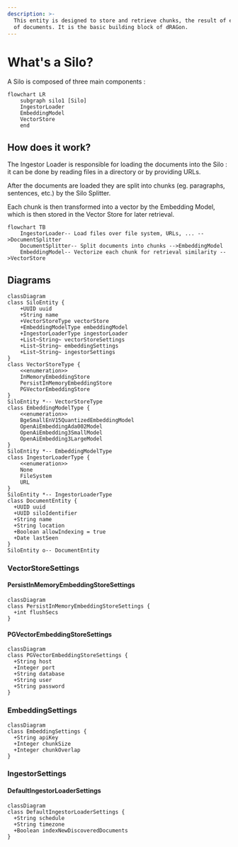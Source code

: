 ```yaml
---
description: >-
  This entity is designed to store and retrieve chunks, the result of embeddings
  of documents. It is the basic building block of dRAGon.
---
```


# What's a Silo?

A Silo is composed of three main components :

```mermaid
flowchart LR
    subgraph silo1 [Silo]
    IngestorLoader
    EmbeddingModel
    VectorStore
    end
```

## How does it work?

The Ingestor Loader is responsible for loading the documents into the Silo : it can be done by reading files in a directory or by providing URLs.&#x20;

After the documents are loaded they are split into chunks (eg. paragraphs, sentences, etc.) by the Silo Splitter.&#x20;

Each chunk is then transformed into a vector by the Embedding Model, which is then stored in the Vector Store for later retrieval.

```mermaid
flowchart TB
    IngestorLoader-- Load files over file system, URLs, ... -->DocumentSplitter
    DocumentSplitter-- Split documents into chunks -->EmbeddingModel
    EmbeddingModel-- Vectorize each chunk for retrieval similarity -->VectorStore
```

## Diagrams

```mermaid
classDiagram
class SiloEntity {
    +UUID uuid
    +String name
    +VectorStoreType vectorStore
    +EmbeddingModelType embeddingModel
    +IngestorLoaderType ingestorLoader
    +List~String~ vectorStoreSettings
    +List~String~ embeddingSettings
    +List~String~ ingestorSettings
}
class VectorStoreType {
    <<enumeration>>
    InMemoryEmbeddingStore
    PersistInMemoryEmbeddingStore
    PGVectorEmbeddingStore
}
SiloEntity *-- VectorStoreType
class EmbeddingModelType {
    <<enumeration>>
    BgeSmallEnV15QuantizedEmbeddingModel
    OpenAiEmbeddingAda002Model
    OpenAiEmbedding3SmallModel
    OpenAiEmbedding3LargeModel
}
SiloEntity *-- EmbeddingModelType
class IngestorLoaderType {
    <<enumeration>>
    None
    FileSystem
    URL
}
SiloEntity *-- IngestorLoaderType
class DocumentEntity {
  +UUID uuid
  +UUID siloIdentifier
  +String name
  +String location
  +Boolean allowIndexing = true
  +Date lastSeen
}
SiloEntity o-- DocumentEntity
```

### VectorStoreSettings

#### PersistInMemoryEmbeddingStoreSettings

```mermaid
classDiagram
class PersistInMemoryEmbeddingStoreSettings {
  +int flushSecs
}
```

#### PGVectorEmbeddingStoreSettings

```mermaid
classDiagram
class PGVectorEmbeddingStoreSettings {
  +String host
  +Integer port
  +String database
  +String user
  +String password
}
```

### EmbeddingSettings

```mermaid
classDiagram
class EmbeddingSettings {
  +String apiKey
  +Integer chunkSize
  +Integer chunkOverlap
}
```

### IngestorSettings

#### DefaultIngestorLoaderSettings

```mermaid
classDiagram
class DefaultIngestorLoaderSettings {
  +String schedule
  +String timezone
  +Boolean indexNewDiscoveredDocuments
}
```
